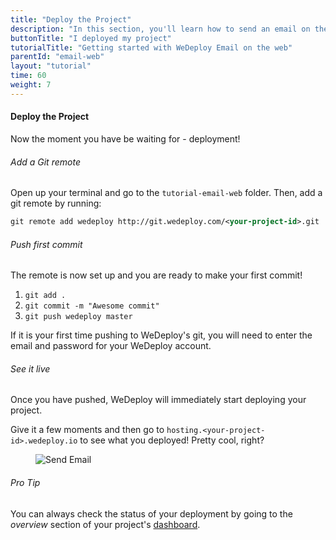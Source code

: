 ```yaml
---
title: "Deploy the Project"
description: "In this section, you'll learn how to send an email on the web using the WeDeploy API Client."
buttonTitle: "I deployed my project"
tutorialTitle: "Getting started with WeDeploy Email on the web"
parentId: "email-web"
layout: "tutorial"
time: 60
weight: 7
---
```


#### Deploy the Project

Now the moment you have be waiting for - deployment!

###### Add a Git remote

Open up your terminal and go to the `tutorial-email-web` folder. Then, add a git remote by running:

```xml
git remote add wedeploy http://git.wedeploy.com/<your-project-id>.git
```

###### Push first commit

The remote is now set up and you are ready to make your first commit! 

1. `git add .`
2. `git commit -m "Awesome commit"`
3. `git push wedeploy master`

If it is your first time pushing to WeDeploy's git, you will need to enter the email and password for your WeDeploy account.

###### See it live

Once you have pushed, WeDeploy will immediately start deploying your project.

Give it a few moments and then go to `hosting.<your-project-id>.wedeploy.io` to see what you deployed! Pretty cool, right?

<figure>
	<img src="/images/tutorials/send-email.png" alt="Send Email">
</figure>

<aside>

###### <span class="icon-16-star"></span> Pro Tip

You can always check the status of your deployment by going to the _overview_ section of your project's <a href="http://dashboard.wedeploy.com" target="_blank">dashboard</a>.

</aside>
